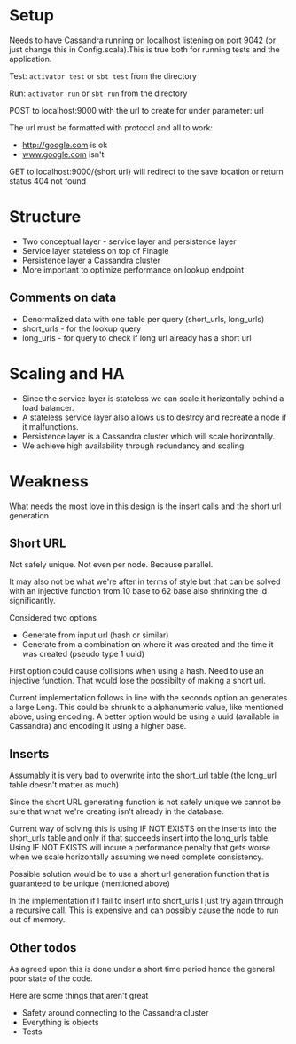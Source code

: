 Setup
=====

Needs to have Cassandra running on localhost listening on port 9042 (or just
change this in Config.scala).This is true both for running tests and the
application.

Test: `activator test` or `sbt test` from the directory

Run: `activator run` or `sbt run` from the directory

POST to localhost:9000 with the url to create for under parameter: url

The url must be formatted with protocol and all to work:
* http://google.com is ok
* www.google.com isn't

GET to localhost:9000/{short url} will redirect to the save location or return
status 404 not found

Structure
=========

* Two conceptual layer - service layer and persistence layer
* Service layer stateless on top of Finagle
* Persistence layer a Cassandra cluster
* More important to optimize performance on lookup endpoint

Comments on data
----------------

* Denormalized data with one table per query (short_urls, long_urls)
* short_urls - for the lookup query
* long_urls - for query to check if long url already has a short url

Scaling and HA
==============

* Since the service layer is stateless we can scale it horizontally behind a
load balancer.
* A stateless service layer also allows us to destroy and recreate a node if it
malfunctions.
* Persistence layer is a Cassandra cluster which will scale horizontally.
* We achieve high availability through redundancy and scaling.

Weakness
========

What needs the most love in this design is the insert calls and the short url
generation

Short URL
---------

Not safely unique. Not even per node. Because parallel.

It may also not be what we're after in terms of style but that can be solved
with an injective function from 10 base to 62 base also shrinking the id
significantly.

Considered two options

* Generate from input url (hash or similar)
* Generate from a combination on where it was created and the time it was
created (pseudo type 1 uuid)

First option could cause collisions when using a hash. Need to use an injective
function. That would lose the possibilty of making a short url.

Current implementation follows in line with the seconds option an generates a
large Long. This could be shrunk to a alphanumeric value, like mentioned above,
using encoding. A better option would be using a uuid (available in Cassandra)
and encoding it using a higher base.

Inserts
-------

Assumably it is very bad to overwrite into the short_url table (the long_url
table doesn't matter as much)

Since the short URL generating function is not safely unique we cannot be sure
that what we're creating isn't already in the database.

Current way of solving this is using IF NOT EXISTS on the inserts into the
short_urls table and only if that succeeds insert into the long_urls table.
Using IF NOT EXISTS will incure a performance penalty that gets worse when we
scale horizontally assuming we need complete consistency.

Possible solution would be to use a short url generation function that is
guaranteed to be unique (mentioned above)

In the implementation if I fail to insert into short_urls I just try again
through a recursive call. This is expensive and can possibly cause the node to
run out of memory.

Other todos
-----------

As agreed upon this is done under a short time period hence the general poor
state of the code.

Here are some things that aren't great

* Safety around connecting to the Cassandra cluster
* Everything is objects
* Tests
